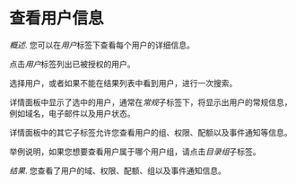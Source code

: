# 查看用户信息

*概述*.
您可以在*用户*标签下查看每个用户的详细信息。

点击*用户*标签列出已被授权的用户。

选择用户，或者如果不能在结果列表中看到用户，进行一次搜索。

详情面板中显示了选中的用户，通常在*常规*子标签下，将显示出用户的常规信息，例如域名，电子邮件以及用户状态。

详情面板中的其它子标签允许您查看用户的组、权限、配额以及事件通知等信息。

举例说明，如果您想要查看用户属于哪个用户组，请点击*目录组*子标签。

*结果*.
您查看了用户的域、权限、配额、组以及事件通知信息。
